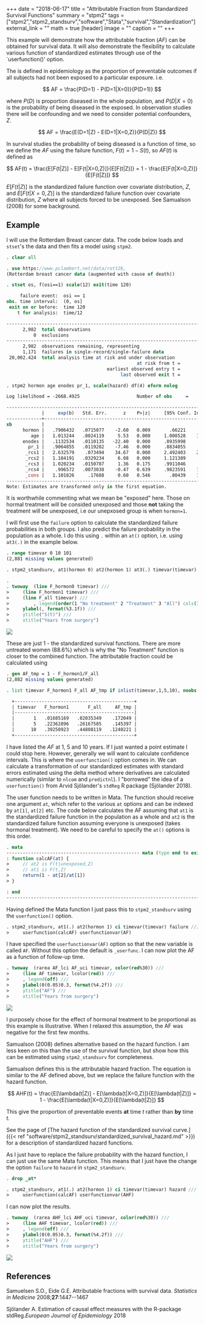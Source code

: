 +++
date = "2018-06-17"
title = "Attributable Fraction from Standardized Survival Functions"
summary = "stpm2"
tags = ["stpm2","stpm2_standsurv","software","Stata","survival","Standardization"]
external_link = "" 
math = true
[header]
image = ""
caption = ""
+++



This example will demonstrate how the attributable fraction ($AF$) can be obtained for survival data. It will also demonstrate the flexibility to calculate various function of standardized estimates through use of the `userfunction()' option.


The is defined in epidemiology as the proportion of preventable outcomes if all subjects had not been exposed to a particular exposure. i.e.

$$
AF = \frac{P(D=1) - P(D=1|X=0)}{P(D=1)}
$$

where $P(D)$ is proportion diseased in the whole population, and $P(D|X=0)$ is the probability of being diseased in the exposed. In observation studies there will be confounding and we need to consider potential confounders, $Z$. 

$$
AF = \frac{E(D=1|Z) - E(D=1|X=0,Z)}{P(D|Z)}
$$

In survival studies the probability of being diseased is a function of time, so we define the $AF$ using the failure function, $F(t) = 1 - S(t)$, so $AF(t)$ is defined as

$$
AF(t) = \frac{E[F(t|Z)] - E[F(t|X=0,Z)]}{E[F(t|Z)]} = 1 - \frac{E[F(t|X=0,Z)]}{E[F(t|Z)]}
$$

$E[F(t|Z)]$ is the standardized failure function over covariate distribution, $Z$, and $E[F(t|X=0,Z)]$ is the standardized failure function over covariate distribution, $Z$ where all subjects forced to be unexposed. See Samualson (2008) for some background.

## Example

I will use the Rotterdam Breast cancer data. The code below loads and `stset`'s the data and then fits a model using `stpm2`. 

```stata
. clear all

. use https://www.pclambert.net/data/rott2b, 
(Rotterdam breast cancer data (augmented with cause of death))

. stset os, f(osi==1) scale(12) exit(time 120)

     failure event:  osi == 1
obs. time interval:  (0, os]
 exit on or before:  time 120
    t for analysis:  time/12

------------------------------------------------------------------------------
      2,982  total observations
          0  exclusions
------------------------------------------------------------------------------
      2,982  observations remaining, representing
      1,171  failures in single-record/single-failure data
 20,002.424  total analysis time at risk and under observation
                                                at risk from t =         0
                                     earliest observed entry t =         0
                                          last observed exit t =        10

. stpm2 hormon age enodes pr_1, scale(hazard) df(4) eform nolog 

Log likelihood = -2668.4925                     Number of obs     =      2,982

------------------------------------------------------------------------------
             |     exp(b)   Std. Err.      z    P>|z|     [95% Conf. Interval]
-------------+----------------------------------------------------------------
xb           |
      hormon |   .7906432   .0715077    -2.60   0.009       .66221    .9439854
         age |   1.013244   .0024119     5.53   0.000     1.008528    1.017983
      enodes |   .1132534   .0110135   -22.40   0.000     .0935998    .1370337
        pr_1 |   .9064855   .0119282    -7.46   0.000     .8834055    .9301685
       _rcs1 |   2.632579    .073494    34.67   0.000     2.492403    2.780638
       _rcs2 |   1.184191   .0329234     6.08   0.000     1.121389     1.25051
       _rcs3 |   1.020234   .0150787     1.36   0.175     .9911046     1.05022
       _rcs4 |    .996572   .0073038    -0.47   0.639     .9823591    1.010991
       _cons |   1.101826     .17688     0.60   0.546       .80439    1.509244
------------------------------------------------------------------------------
Note: Estimates are transformed only in the first equation.

```

It is worthwhile commenting what we mean be "exposed" here. Those on hormal treatment will be consided unexposed and those **not** taking the treatment will be unexposed, i.e our unepxosed group is when `hormon=1`.


I will first use the `failure` option to calculate the standardized failure probabilities in both groups. I also predict the failure probability in the population as a whole. I do this using `.` within an `at()` option, i.e. using `at3(.)` in the example below.

```stata
. range timevar 0 10 101
(2,881 missing values generated)

. stpm2_standsurv, at1(hormon 0) at2(hormon 1) at3(.) timevar(timevar) ci atvar(F_hormon0 F_hormon1 F_all) failure

. 
. twoway  (line F_hormon0 timevar) ///
>     (line F_hormon1 timevar) ///
>     (line F_all timevar) ///
>         , legend(order(1 "No treatment" 2 "Treatment" 3 "All") cols(1) pos(11)) /// 
>     ylabel(, format(%3.1f)) ///
>     ytitle("S(t)") ///
>     xtitle("Years from surgery") 

```


![](/statasvg/stpm2_standsurv_failure_stand.svg)

These are just 1 - the standardized survival functions. There are more untreated women (88.6%) which is why the "No Treatment" function is closer to the combined function. The attributable fraction could be calculated using

```stata
. gen AF_tmp = 1 - F_hormon1/F_all
(2,882 missing values generated)

. list timevar F_hormon1 F_all AF_tmp if inlist(timevar,1,5,10), noobs

  +--------------------------------------------+
  | timevar   F_hormon1       F_all     AF_tmp |
  |--------------------------------------------|
  |       1   .01685169   .02035349    .172049 |
  |       5   .22362896   .26167585    .145397 |
  |      10   .39250923   .44808119   .1240221 |
  +--------------------------------------------+

```

I have listed the $AF$ at 1, 5 and 10 years. If I just wanted a point estimate I could stop here. However, generally we will want to calculate confidence intervals. This is where the `userfunction()` option comes in. We can calculate a transformation of our standardized estimates with standard errors estimated using the delta method where derivatives are calculated numerically (similar to `nlcom` and `predictnl`). I "borrowed" the idea of a `userfunction()` from Arvid Sjölander's `stdReg` R package (Sjölander 2018).


The user function needs to be written in Mata. The function should receive one argument `at`, which refer to the various `at` options and can be indexed by `at[1]`, `at[2]` etc. The code below calculates the AF assuming that `at1` is the standardized failure function in the population as a whole and `at2` is the standardized failure function assuming everyone is unexposed (takes hormonal treatment). We need to be careful to specify the `at()` options is this order.

```stata
. mata
------------------------------------------------- mata (type end to exit) ------------------------------------------------------------------------------------------------
: function calcAF(at) {
>     // at2 is F(t|unexposed,Z)
>     // at1 is F(t,Z)
>     return(1 - at[2]/at[1])
> }

: end
--------------------------------------------------------------------------------------------------------------------------------------------------------------------------

```

Having defined the Mata function I just pass this to `stpm2_standsurv` using the `userfunction()` option.

```stata
. stpm2_standsurv, at1(.) at2(hormon 1) ci timevar(timevar) failure ///
>     userfunction(calcAF) userfunctionvar(AF) 

```

I have specified the `userfunctionvar(AF)` option so that the new variable is called `AF`. Without this option
the default is `_userfunc`. I can now plot the AF as a function of follow-up time.


```stata
. twoway  (rarea AF_lci AF_uci timevar, color(red%30)) ///
>     (line AF timevar, lcolor(red)) ///
>     , legend(off) /// 
>     ylabel(0(0.05)0.3, format(%4.2f)) ///
>     ytitle("AF") ///
>     xtitle("Years from surgery") 

```

![](/statasvg/stpm2_standsurv_AF_stand.svg)

I purposely chose for the effect of hormonal treatment to be proportional as this example is illustrative. When I relaxed this assumption, the AF was negative for the first few months.

Samualson (2008) defines alternative based on the hazard function. I am less keen on this than the use of the survival function, but show how this can be
estimated using `stpm2_standsurv` for completeness.

Samualson defines this is the attributable hazard fraction. The equation is similar to the AF defined above, but we replace the failure function with the hazard function.

$$
AHF(t) = \frac{E[\lambda(t|Z)] - E[\lambda(t|X=0,Z)]}{E[\lambda(t|Z)]} = 1 - \frac{E[\lambda(t|X=0,Z)]}{E[\lambda(t|Z)]}
$$

This give the proportion of preventable events **at** time $t$ rather than **by** time $t$.

See the page of [The hazard function of the standardized survival curve.]({{< ref "software/stpm2_standsurv/standardized_survival_hazard.md" >}}) for a description of standardized hazard functions. 

As I just have to replace the failure probability with the hazard function, I can just use the same Mata function. This means that I just have the change the option `failure` to `hazard` in `stpm2_standsurv`.

```stata
. drop _at*

. stpm2_standsurv, at1(.) at2(hormon 1) ci timevar(timevar) hazard ///
>     userfunction(calcAF) userfunctionvar(AHF) 

```

I can now plot the results.

```stata
. twoway  (rarea AHF_lci AHF_uci timevar, color(red%30)) ///
>     (line AHF timevar, lcolor(red)) ///
>     , legend(off) /// 
>     ylabel(0(0.05)0.3, format(%4.2f)) ///
>     ytitle("AHF") ///
>     xtitle("Years from surgery") 

```

![](/statasvg/stpm2_standsurv_AHF_stand.svg)



## References

Samuelsen S.O., Eide G.E. Attributable fractions with survival data. *Statistics in Medicine* 2008;**27**:1447--1467

Sjölander A. Estimation of causal effect measures with the R-package stdReg.*European Journal of Epidemiology* 2018
